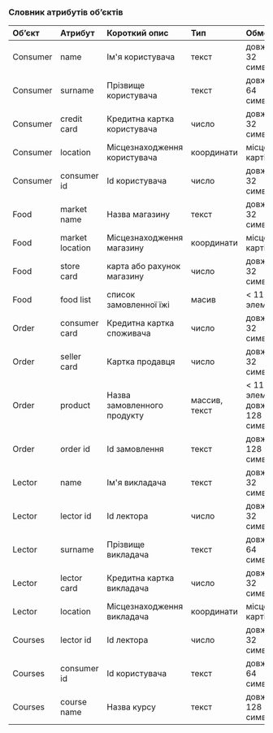 ### Словник атрибутів об’єктів
|Об’єкт|Атрибут|Короткий опис|Тип|Обмеження|
|:-|:-|:-|:-|:-|
|Consumer|name|Ім'я користувача|текст|довжина < 32 символів|
|Consumer|surname|Прізвище користувача|текст|довжина < 64 символів|
|Consumer|сredit card|Кредитна картка користувача|число|довжина < 32 символів|
|Consumer|location|Місцезнаходження користувача|координати|місце на карті|
|Consumer|consumer id|Id користувача|число|довжина < 32 символів|
|Food|market name|Назва магазину|текст|довжина < 32 символів|
|Food|market location|Місцезнаходження магазину|координати|місце на карті|
|Food|store card|карта або рахунок магазину|число|довжина < 32 символів|
|Food|food list|cписок замовленної їжі|масив| < 11 элементів|
|Order|consumer card|Кредитна картка cпоживача|число|довжина < 32 символів|
|Order|seller card|Картка продавця|число|довжина < 32 символів|
|Order|product|Назва замовленного продукту|массив, текст| < 11 элементів, довжина < 128 символів|
|Order|order id|Id замовлення|текст| довжина < 128 символів|
|Lector|name|Ім'я викладача|текст|довжина < 32 символів|
|Lector|lector id|Id лектора|число|довжина < 32 символів|
|Lector|surname|Прізвище викладача|текст|довжина < 64 символів|
|Lector|lector card|Кредитна картка викладача|число|довжина < 32 символів|
|Lector|location|Місцезнаходження викладача|координати|місце на карті|
|Сourses|lector id|Id лектора|число|довжина < 32 символів|
|Сourses|consumer id|Id користувача|текст|довжина < 64 символів|
|Сourses|course name|Назва курсу|текст|довжина < 128 символів|
